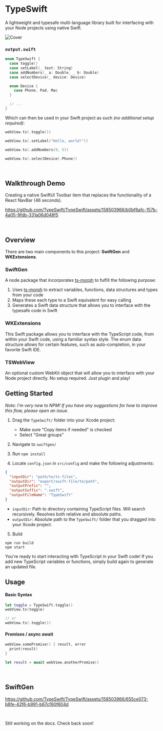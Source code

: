 # TypeSwift
A lightweight and typesafe multi-language library built for interfacing with your Node projects using native Swift.

![Cover](https://github.com/TypeSwift/TypeSwift/assets/158503966/ad793b15-ae1d-461e-b4a6-600470474de5)

### `output.swift`

```swift
enum TypeSwift {
  case toggle()
  case setLabel(_ text: String)
  case addNumbers(_ a: Double, _ b: Double)
  case selectDevice(_ device: Device)

  enum Device {
    case Phone, Pad, Mac
  }

  // ...
}
```

Which can then be used in your Swift project as such _(no additional setup required)_:

```swift
webView.ts(.toggle())

webView.ts(.setLabel("Hello, world!"))

webView.ts(.addNumbers(9, 5))

webView.ts(.selectDevice(.Phone))
```

<p>&nbsp;</p>

## Walkthrough Demo

Creating a native SwiftUI Toolbar item that replaces the functionality of a React NavBar (46 seconds).

https://github.com/TypeSwift/TypeSwift/assets/158503966/b0bf6afc-157b-4a05-9fdb-331a06d048f5

<p>&nbsp;</p>

## Overview

There are two main components to this project: **SwiftGen** and **WKExtensions**.

### SwiftGen

A node package that incorporates [ts-morph](https://github.com/dsherret/ts-morph) to fulfill the following purpose:

1. Uses [ts-morph](https://github.com/dsherret/ts-morph) to extract variables, functions, data structures and types from your code
2. Maps these each type to a Swift equivalent for easy calling
3. Generates a Swift data structure that allows you to interface with the typesafe code in Swift

### WKExtensions

This Swift package allows you to interface with the TypeScript code, from within your Swift code, using a familiar syntax style. The enum data structure allows for certain features, such as auto-completion, in your favorite Swift IDE.

### TSWebView

An optional custom WebKit object that will allow you to interface with your Node project directly. No setup required. Just plugin and play!

## Getting Started

*Note: I'm very new to NPM! If you have any suggestions for how to improve this flow, please open an issue.*

1. Drag the `TypeSwift/` folder into your Xcode project:

   - Make sure "Copy items if needed" is checked
   - Select "Great groups"

2. Navigate to `swiftgen/`
3. Run `npm install`
4. Locate `config.json` in `src/config` and make the following adjustments:

```json
{
  "inputDir": "path/to/ts-files",
  "outputDir": "export/swift-file/to/path",
  "outputPrefix": "",
  "outputSuffix": ".swift",
  "outputFileName": "TypeSwift"
}
```

- `inputDir`: Path to directory containing TypeScript files. Will search recursively. Resolves both relative and absolute paths.
- `outputDir`: Absolute path to the `TypeSwift/` folder that you dragged into your Xcode project.

5. Build

```npm
npm run build
npm start
```

You're ready to start interacting with TypeScript in your Swift code! If you add new TypeScript variables or functions, simply build again to generate an updated file.

## Usage

#### Basic Syntax

```swift
let toggle = TypeSwift.toggle()
webView.ts(toggle)

// or
webView.ts(.toggle())
```

#### Promises / async await

```swift
webView.somePromise() { result, error
  print(result)
}

let result = await webView.anotherPromise()
```

<p>&nbsp;</p>

## SwiftGen

https://github.com/TypeSwift/TypeSwift/assets/158503966/655ce073-b6fe-42f6-b991-b67cf60f604d

<p>&nbsp;</p>

Still working on the docs. Check back soon!

<p>&nbsp;</p>
